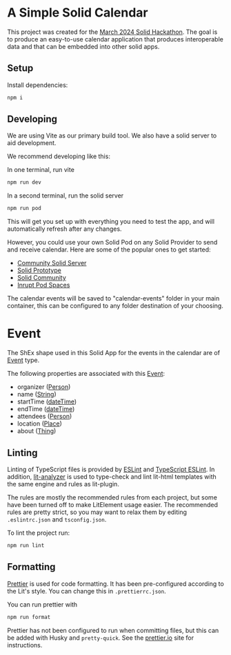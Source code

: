 # A Simple Solid Calendar

This project was created for the [March 2024 Solid Hackathon](https://solidhack.org/). The goal is to produce an easy-to-use calendar application that produces interoperable data and that can be embedded into other solid apps.

## Setup

Install dependencies:

```bash
npm i
```

## Developing

We are using Vite as our primary build tool. We also have a solid server to aid development.

We recommend developing like this:

In one terminal, run vite

```bash
npm run dev
```

In a second terminal, run the solid server

```bash
npm run pod
```

This will get you set up with everything you need to test the app, and will automatically refresh after any changes.

However, you could use your own Solid Pod on any Solid Provider to send and receive calendar. Here are some of the popular ones to get started:

- [Community Solid Server](https://solidweb.me)
- [Solid Prototype](https://solidweb.org)
- [Solid Community](https://solidcommunity.net)
- [Inrupt Pod Spaces](https://start.inrupt.com/profile)

The calendar events will be saved to "calendar-events" folder in your main container, this can be configured to any folder destination of your choosing.

# Event

The ShEx shape used in this Solid App for the events in the calendar are of [Event](https://schema.org/Event/) type.

The following properties are associated with this [Event](https://schema.org/Event/):

- organizer ([Person](https://schema.org/Person/))
- name ([String](https://www.w3.org/2001/XMLSchema#string))
- startTime ([dateTime](https://www.w3.org/2001/XMLSchema#dateTime))
- endTime ([dateTime](https://www.w3.org/2001/XMLSchema#dateTime))
- attendees ([Person](https://schema.org/Person/))
- location ([Place](https://schema.org/Place/))
- about ([Thing](https://schema.org/Thing/))

## Linting

Linting of TypeScript files is provided by [ESLint](eslint.org) and [TypeScript ESLint](https://github.com/typescript-eslint/typescript-eslint). In addition, [lit-analyzer](https://www.npmjs.com/package/lit-analyzer) is used to type-check and lint lit-html templates with the same engine and rules as lit-plugin.

The rules are mostly the recommended rules from each project, but some have been turned off to make LitElement usage easier. The recommended rules are pretty strict, so you may want to relax them by editing `.eslintrc.json` and `tsconfig.json`.

To lint the project run:

```bash
npm run lint
```

## Formatting

[Prettier](https://prettier.io/) is used for code formatting. It has been pre-configured according to the Lit's style. You can change this in `.prettierrc.json`.

You can run prettier with

```bash
npm run format
```

Prettier has not been configured to run when committing files, but this can be added with Husky and `pretty-quick`. See the [prettier.io](https://prettier.io/) site for instructions.
